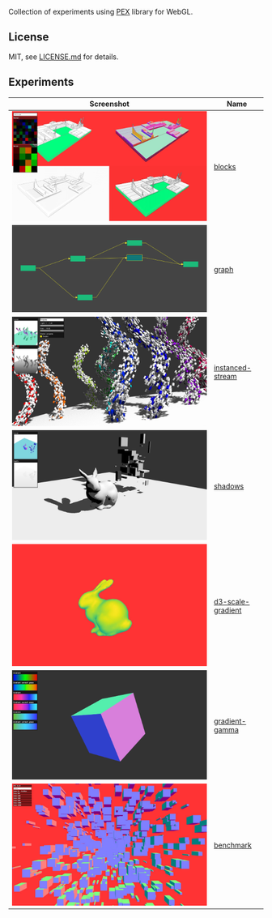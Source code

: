 Collection of experiments using [PEX](http://pex.gl) library for WebGL.

## License

MIT, see [LICENSE.md](http://github.com/vorg/pex-experiments/blob/master/LICENSE.md) for details.


## Experiments

| Screenshot  | Name |
| ------------- | ------------- |
| ![](blocks/screenshot.jpg)| [blocks](/blocks) |
| ![](graph/screenshot.png)| [graph](/graph) |
| ![](instanced-stream/screenshot.jpg)| [instanced-stream](/instanced-stream) |
| ![](shadows/screenshot.jpg)| [shadows](/shadows) |
| ![](d3-scale-gradient/screenshot.jpg)| [d3-scale-gradient](/d3-scale-gradient) |
| ![](gradient-gamma/screenshot.jpg)| [gradient-gamma](/gradient-gamma) |
| ![](benchmark/screenshot.jpg)| [benchmark](/benchmark) |
